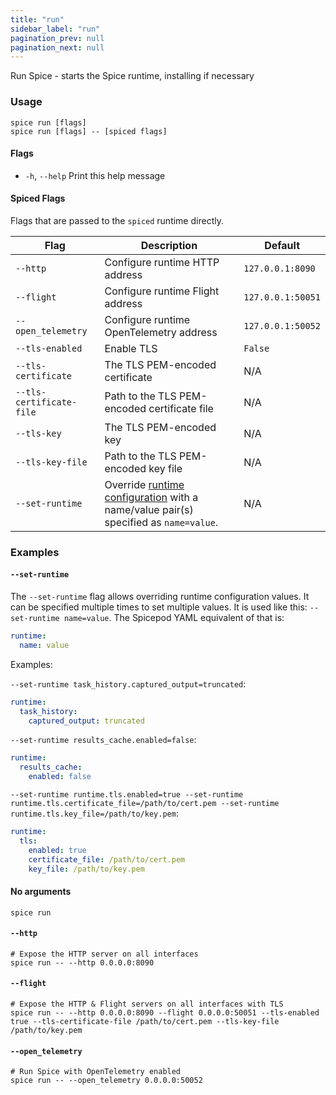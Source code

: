 ```yaml
---
title: "run"
sidebar_label: "run"
pagination_prev: null
pagination_next: null
---
```


Run Spice - starts the Spice runtime, installing if necessary

### Usage

```shell
spice run [flags]
spice run [flags] -- [spiced flags]
```

#### Flags

- `-h`, `--help` Print this help message

#### Spiced Flags

Flags that are passed to the `spiced` runtime directly.

| Flag                     | Description                                                                                                                 | Default           |
| ------------------------ | --------------------------------------------------------------------------------------------------------------------------- | ----------------- |
| `--http`                 | Configure runtime HTTP address                                                                                              | `127.0.0.1:8090`  |
| `--flight`               | Configure runtime Flight address                                                                                            | `127.0.0.1:50051` |
| `--open_telemetry`       | Configure runtime OpenTelemetry address                                                                                     | `127.0.0.1:50052` |
| `--tls-enabled`          | Enable TLS                                                                                                                  | `False`           |
| `--tls-certificate`      | The TLS PEM-encoded certificate                                                                                             | N/A               |
| `--tls-certificate-file` | Path to the TLS PEM-encoded certificate file                                                                                | N/A               |
| `--tls-key`              | The TLS PEM-encoded key                                                                                                     | N/A               |
| `--tls-key-file`         | Path to the TLS PEM-encoded key file                                                                                        | N/A               |
| `--set-runtime`          | Override [runtime configuration](/reference/spicepod/index.md#runtime) with a name/value pair(s) specified as `name=value`. | N/A               |

### Examples

#### `--set-runtime`

The `--set-runtime` flag allows overriding runtime configuration values. It can be specified multiple times to set multiple values. It is used like this: `--set-runtime name=value`. The Spicepod YAML equivalent of that is:

```yaml
runtime:
  name: value
```

Examples:

`--set-runtime task_history.captured_output=truncated`:

```yaml
runtime:
  task_history:
    captured_output: truncated
```

`--set-runtime results_cache.enabled=false`:

```yaml
runtime:
  results_cache:
    enabled: false
```

`--set-runtime runtime.tls.enabled=true --set-runtime runtime.tls.certificate_file=/path/to/cert.pem --set-runtime runtime.tls.key_file=/path/to/key.pem`:

```yaml
runtime:
  tls:
    enabled: true
    certificate_file: /path/to/cert.pem
    key_file: /path/to/key.pem
```

#### No arguments

```shell
spice run
```

#### `--http`

```shell
# Expose the HTTP server on all interfaces
spice run -- --http 0.0.0.0:8090
```

#### `--flight`

```shell
# Expose the HTTP & Flight servers on all interfaces with TLS
spice run -- --http 0.0.0.0:8090 --flight 0.0.0.0:50051 --tls-enabled true --tls-certificate-file /path/to/cert.pem --tls-key-file /path/to/key.pem
```

#### `--open_telemetry`

```shell
# Run Spice with OpenTelemetry enabled
spice run -- --open_telemetry 0.0.0.0:50052
```
